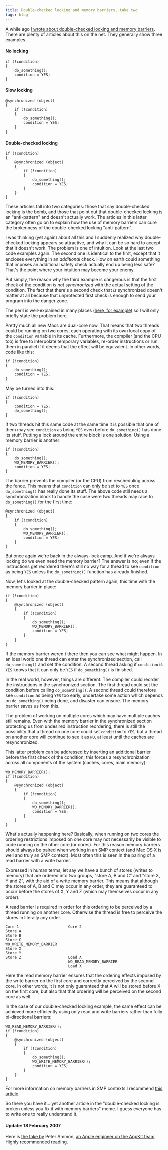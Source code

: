 ```yaml
---
title: Double-checked locking and memory barriers, take two
tags: blog
---
```


A while ago [I wrote about double-checked locking and memory barriers](http://www.wincent.com/a/knowledge-base/archives/2006/01/locking_doublec.php). There are plenty of articles about this on the net. They generally show three examples.





#### No locking

    if (!condition)
    {
        do_something();
        condition = YES;
    }

#### Slow locking

    @synchronized (object)
    {
        if (!condition)
        {
            do_something();
            condition = YES;
        }
    }

#### Double-checked locking

    if (!condition)
    {
        @synchronized (object)
        {
            if (!condition)
            {
                do_something();
                condition = YES;
            }
        }
    }

These articles fall into two categories: those that say double-checked locking is the bomb, and those that point out that double-checked locking is an "anti-pattern" and doesn't actually work. The articles in this latter category often go on to explain how the use of memory barriers can cure the brokenness of the double-checked locking "anti-pattern".

I was thinking (yet again) about all this and I suddenly realized why double-checked locking appears so attractive, and why it can be so hard to accept that it doesn't work. The problem is one of intuition. Look at the last two code examples again. The second one is identical to the first, except that it encloses everything in an *additional* check. How on earth could something that imposes an additional safety check actually end up being less safe? That's the point where your intuition may become your enemy.

Put simply, the reason why the third example is dangerous is that the first check of the condition *is not synchronized* with the actual setting of the condition. The fact that there's a second check that *is* synchronized doesn't matter at all because that unprotected first check is enough to send your program into the danger zone.

The peril is well-explained in many places ([here, for example](http://www.oaklib.org/docs/oak/singleton.html)) so I will only briefly state the problem here.

Pretty much all new Macs are dual-core now. That means that two threads could be running on two cores, each operating with its own local copy of the `condition` variable in its cache. Furthermore, the compiler (and the CPU too) is free to interpolate temporary variables, re-order instructions or run them in parallel if it deems that the effect will be equivalent. In other words, code like this:

    if (!condition)
    {
        do_something();
        condition = YES;
    }

May be turned into this:

    if (!condition)
    {
        condition = YES;
        do_something();
    }

If two threads hit this same code at the same time it is possible that one of them may see `condition` as being `YES` even before `do_something()` has done its stuff. Putting a lock around the entire block is one solution. Using a memory barrier is another:

    if (!condition)
    {
        do_something();
        WO_MEMORY_BARRIER();
        condition = YES;
    }

The barrier prevents the compiler (or the CPU) from rescheduling across the fence. This means that `condition` can only be set to `YES` once `do_something()` has really done its stuff. The above code still needs a synchronization block to handle the case were two threads may race to `do_something()` for the first time:

    @synchronized (object)
    {
        if (!condition)
        {
            do_something();
            WO_MEMORY_BARRIER();
            condition = YES;
        }
    }

But once again we're back in the always-lock camp. And if we're always locking do we even need the memory barrier? The answer is no; even if the instructions get reordered there's still no way for a thread to see `condition` as being `YES` unless the `do_something()` function has already finished.

Now, let's looked at the double-checked pattern again, this time with the memory barrier in place:

    if (!condition)
    {
        @synchronized (object)
        {
            if (!condition)
            {
                do_something();
                WO_MEMORY_BARRIER();
                condition = YES;
            }
        }
    }

If the memory barrier weren't there then you can see what might happen. In an ideal world one thread can enter the synchronized section, call `do_something()` and set the condition. A second thread asking if `condition` is `YES` knows that it can only be `YES` if `do_something()` is finished.

In the real world, however, things are different. The compiler could reorder the instructions in the synchronized section. The first thread could set the condition before calling `do_something()`. A second thread could therefore see `condition` as being `YES` too early, undertake some action which depends on `do_something()` being done, and disaster can ensure. The memory barrier saves us from this.

The problem of working on multiple cores which may have multiple caches still remains. Even with the memory barrier in the synchronized section protecting us from undesired instruction reordering, there is still the possibility that a thread on one core could set `condition` to `YES`, but a thread on another core will continue to see it as `NO`, at least until the caches are resynchronized.

This latter problem can be addressed by inserting an additional barrier before the first check of the condition; this forces a resynchronization across all components of the system (caches, cores, main memory):

    WO_MEMORY_BARRIER();
    if (!condition)
    {
        @synchronized (object)
        {
            if (!condition)
            {
                do_something();
                WO_MEMORY_BARRIER();
                condition = YES;
            }
        }
    }

What's actually happening here? Basically, when running on two cores the ordering restrictions imposed on one core may not necessarily be visible to code running on the other core (or cores). For this reason memory barriers should always be paired when working in an SMP context (and Mac OS X is well and truly an SMP context). Most often this is seen in the pairing of a read barrier with a write barrier.

Expressed in human terms, let say we have a bunch of stores (writes to memory) that are ordered into two groups, "store A, B and C" and "store X, Y and Z", with the aid of a write memory barrier. This means that although the stores of A, B and C may occur in any order, they are guaranteed to occur before the stores of X, Y and Z (which may themselves occur in any order).

A read barrier is required in order for this ordering to be perceived by a thread running on another core. Otherwise the thread is free to perceive the stores in literally any order.

    Core 1                      Core 2
    Store A
    Store B
    Store C
    WO_WRITE_MEMORY_BARRIER
    Store X
    Store Y
    Store Z                     Load A
                                WO_READ_MEMORY_BARRIER
                                Load X

Here the read memory barrier ensures that the ordering effects imposed by the write barrier on the first core and correctly perceived by the second core. In other words, it is not only guaranteed that A will be stored before X on the first core, but also that that ordering will be perceived on the second core as well.

In the case of our double-checked locking example, the same effect can be achieved more efficiently using only read and write barriers rather than fully bi-directional barriers:

    WO_READ_MEMORY_BARRIER();
    if (!condition)
    {
        @synchronized (object)
        {
            if (!condition)
            {
                do_something();
                WO_WRITE_MEMORY_BARRIER();
                condition = YES;
            }
        }
    }

For more information on memory barriers in SMP contexts I recommend [this article](http://kerneltrap.org/node/6431).

So there you have it... yet another article in the "double-checked locking is broken unless you fix it with memory barriers" meme. I guess everyone has to write one to really understand it.

#### Update: 18 February 2007

Here is [the take by](http://ridiculousfish.com/blog/archives/2007/02/17/barrier/) Peter Ammon, [an Apple engineer on the AppKit team](http://weblog.scifihifi.com/2005/05/26/say-hello-to-ridiculous-fish/). Highly recommended reading.
